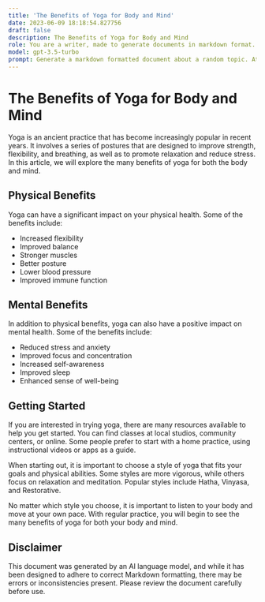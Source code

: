 ```yaml
---
title: 'The Benefits of Yoga for Body and Mind'
date: 2023-06-09 18:18:54.827756
draft: false
description: The Benefits of Yoga for Body and Mind
role: You are a writer, made to generate documents in markdown format. It is very important that all of the documents you generate are in valid markdown format.
model: gpt-3.5-turbo
prompt: Generate a markdown formatted document about a random topic. At the bottom, include a disclaimer explaining that the document was generated by you. The first line of the document should be the title. Make sure that the entire document is in proper markdown format, using a mix of various tags to make the document visually appealing.
---
```


# The Benefits of Yoga for Body and Mind

Yoga is an ancient practice that has become increasingly popular in recent years. It involves a series of postures that are designed to improve strength, flexibility, and breathing, as well as to promote relaxation and reduce stress. In this article, we will explore the many benefits of yoga for both the body and mind.

## Physical Benefits

Yoga can have a significant impact on your physical health. Some of the benefits include:

- Increased flexibility
- Improved balance
- Stronger muscles
- Better posture
- Lower blood pressure
- Improved immune function

## Mental Benefits

In addition to physical benefits, yoga can also have a positive impact on mental health. Some of the benefits include:

- Reduced stress and anxiety
- Improved focus and concentration
- Increased self-awareness
- Improved sleep
- Enhanced sense of well-being

## Getting Started

If you are interested in trying yoga, there are many resources available to help you get started. You can find classes at local studios, community centers, or online. Some people prefer to start with a home practice, using instructional videos or apps as a guide.

When starting out, it is important to choose a style of yoga that fits your goals and physical abilities. Some styles are more vigorous, while others focus on relaxation and meditation. Popular styles include Hatha, Vinyasa, and Restorative.

No matter which style you choose, it is important to listen to your body and move at your own pace. With regular practice, you will begin to see the many benefits of yoga for both your body and mind.

## Disclaimer

This document was generated by an AI language model, and while it has been designed to adhere to correct Markdown formatting, there may be errors or inconsistencies present. Please review the document carefully before use.